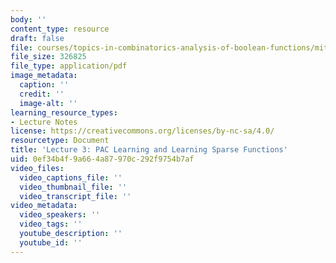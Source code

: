 ```yaml
---
body: ''
content_type: resource
draft: false
file: courses/topics-in-combinatorics-analysis-of-boolean-functions/mit18_218s21_lec3.pdf
file_size: 326825
file_type: application/pdf
image_metadata:
  caption: ''
  credit: ''
  image-alt: ''
learning_resource_types:
- Lecture Notes
license: https://creativecommons.org/licenses/by-nc-sa/4.0/
resourcetype: Document
title: 'Lecture 3: PAC Learning and Learning Sparse Functions'
uid: 0ef34b4f-9a66-4a87-970c-292f9754b7af
video_files:
  video_captions_file: ''
  video_thumbnail_file: ''
  video_transcript_file: ''
video_metadata:
  video_speakers: ''
  video_tags: ''
  youtube_description: ''
  youtube_id: ''
---
```

